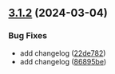 ## [3.1.2](https://github.com/SawaGawlau/release/compare/v3.1.1...v3.1.2) (2024-03-04)


### Bug Fixes

* add changelog ([22de782](https://github.com/SawaGawlau/release/commit/22de782ff275354adfb1f69b178c56f758b71514))
* add changelog ([86895be](https://github.com/SawaGawlau/release/commit/86895be737b05239309ff77fb76b837f93887143))
